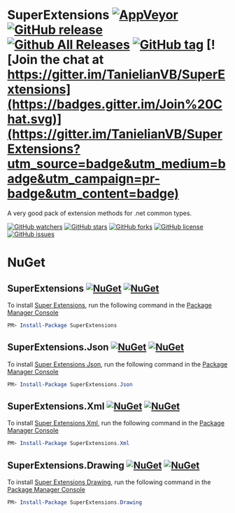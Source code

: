 # SuperExtensions [![AppVeyor](https://ci.appveyor.com/api/projects/status/github/TanielianVB/SuperExtensions?svg=true)](https://ci.appveyor.com/project/TanielianVB/superextensions) [![GitHub release](https://img.shields.io/github/release/TanielianVB/SuperExtensions.svg)](https://github.com/TanielianVB/SuperExtensions/releases) [![Github All Releases](https://img.shields.io/github/downloads/TanielianVB/SuperExtensions/total.svg)]() [![GitHub tag](https://img.shields.io/github/tag/TanielianVB/SuperExtensions.svg)](https://github.com/TanielianVB/SuperExtensions/tags) [![Join the chat at https://gitter.im/TanielianVB/SuperExtensions](https://badges.gitter.im/Join%20Chat.svg)](https://gitter.im/TanielianVB/SuperExtensions?utm_source=badge&utm_medium=badge&utm_campaign=pr-badge&utm_content=badge)
A very good pack of extension methods for .net common types.

[![GitHub watchers](https://img.shields.io/github/watchers/TanielianVB/SuperExtensions.svg)](https://github.com/TanielianVB/SuperExtensions/watchers) [![GitHub stars](https://img.shields.io/github/stars/TanielianVB/SuperExtensions.svg)](https://github.com/TanielianVB/SuperExtensions/stargazers) [![GitHub forks](https://img.shields.io/github/forks/TanielianVB/SuperExtensions.svg)](https://github.com/TanielianVB/SuperExtensions/network) [![GitHub license](https://img.shields.io/badge/license-MIT-blue.svg)](https://raw.githubusercontent.com/TanielianVB/SuperExtensions/master/LICENSE) [![GitHub issues](https://img.shields.io/github/issues/TanielianVB/SuperExtensions.svg)](https://github.com/TanielianVB/SuperExtensions/issues)

# NuGet
## SuperExtensions [![NuGet](https://img.shields.io/nuget/v/SuperExtensions.svg)](https://www.nuget.org/packages/SuperExtensions/) [![NuGet](https://img.shields.io/nuget/dt/SuperExtensions.svg)](https://www.nuget.org/packages/SuperExtensions/)
To install [Super Extensions](https://www.nuget.org/packages/SuperExtensions/), run the following command in the [Package Manager Console](http://docs.nuget.org/consume/package-manager-console)
```PowerShell
PM> Install-Package SuperExtensions
```
## SuperExtensions.Json [![NuGet](https://img.shields.io/nuget/v/SuperExtensions.Json.svg)](https://www.nuget.org/packages/SuperExtensions.Json/) [![NuGet](https://img.shields.io/nuget/dt/SuperExtensions.Json.svg)](https://www.nuget.org/packages/SuperExtensions.Json/)
To install [Super Extensions Json](https://www.nuget.org/packages/SuperExtensions.Json/), run the following command in the [Package Manager Console](http://docs.nuget.org/consume/package-manager-console)
```PowerShell
PM> Install-Package SuperExtensions.Json
```
## SuperExtensions.Xml [![NuGet](https://img.shields.io/nuget/v/SuperExtensions.Xml.svg)](https://www.nuget.org/packages/SuperExtensions.Xml/) [![NuGet](https://img.shields.io/nuget/dt/SuperExtensions.Xml.svg)](https://www.nuget.org/packages/SuperExtensions.Xml/)
To install [Super Extensions Xml](https://www.nuget.org/packages/SuperExtensions.Xml/), run the following command in the [Package Manager Console](http://docs.nuget.org/consume/package-manager-console)
```PowerShell
PM> Install-Package SuperExtensions.Xml
```
## SuperExtensions.Drawing [![NuGet](https://img.shields.io/nuget/v/SuperExtensions.Drawing.svg)](https://www.nuget.org/packages/SuperExtensions.Drawing/) [![NuGet](https://img.shields.io/nuget/dt/SuperExtensions.Drawing.svg)](https://www.nuget.org/packages/SuperExtensions.Drawing/)
To install [Super Extensions Drawing](https://www.nuget.org/packages/SuperExtensions.Drawing/), run the following command in the [Package Manager Console](http://docs.nuget.org/consume/package-manager-console)
```PowerShell
PM> Install-Package SuperExtensions.Drawing
```
